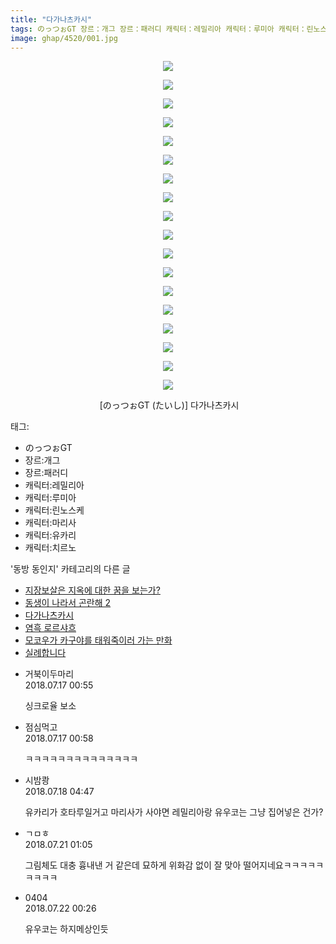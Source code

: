 ```yaml
---
title: "다가나츠카시"
tags: のっつぉGT 장르：개그 장르：패러디 캐릭터：레밀리아 캐릭터：루미아 캐릭터：린노스케 캐릭터：마리사 캐릭터：유카리 캐릭터：치르노 たいし 동방_동인지
image: ghap/4520/001.jpg
---
```

<div class="article">
<p style="text-align: center; clear: none; float: none;"><img src="{{ site.nasurl }}/ghap/4520/001.jpg"/></p>
<p style="text-align: center; clear: none; float: none;"><img src="{{ site.nasurl }}/ghap/4520/002.jpg"/></p>
<p style="text-align: center; clear: none; float: none;"><img src="{{ site.nasurl }}/ghap/4520/003.jpg"/></p>
<p style="text-align: center; clear: none; float: none;"><img src="{{ site.nasurl }}/ghap/4520/004.jpg"/></p>
<p style="text-align: center; clear: none; float: none;"><img src="{{ site.nasurl }}/ghap/4520/005.jpg"/></p>
<p style="text-align: center; clear: none; float: none;"><img src="{{ site.nasurl }}/ghap/4520/006.jpg"/></p>
<p style="text-align: center; clear: none; float: none;"><img src="{{ site.nasurl }}/ghap/4520/007.jpg"/></p>
<p style="text-align: center; clear: none; float: none;"><img src="{{ site.nasurl }}/ghap/4520/008.jpg"/></p>
<p style="text-align: center; clear: none; float: none;"><img src="{{ site.nasurl }}/ghap/4520/009.jpg"/></p>
<p style="text-align: center; clear: none; float: none;"><img src="{{ site.nasurl }}/ghap/4520/010.jpg"/></p>
<p style="text-align: center; clear: none; float: none;"><img src="{{ site.nasurl }}/ghap/4520/011.jpg"/></p>
<p style="text-align: center; clear: none; float: none;"><img src="{{ site.nasurl }}/ghap/4520/012.jpg"/></p>
<p style="text-align: center; clear: none; float: none;"><img src="{{ site.nasurl }}/ghap/4520/013.jpg"/></p>
<p style="text-align: center; clear: none; float: none;"><img src="{{ site.nasurl }}/ghap/4520/014.jpg"/></p>
<p style="text-align: center; clear: none; float: none;"><img src="{{ site.nasurl }}/ghap/4520/015.jpg"/></p>
<p style="text-align: center; clear: none; float: none;"><img src="{{ site.nasurl }}/ghap/4520/016.jpg"/></p>
<p style="text-align: center; clear: none; float: none;"><img src="{{ site.nasurl }}/ghap/4520/017.jpg"/></p>
<p style="text-align: center; clear: none; float: none;"><img src="{{ site.nasurl }}/ghap/4520/018.jpg"/></p>
<p style="text-align: center; clear: none; float: none;"> [のっつぉGT (たいし)] 다가나츠카시</p>
</div><div class="tagTrail">
<p>태그: </p>
<ul>
<li>のっつぉGT</li>
<li>장르:개그</li>
<li>장르:패러디</li>
<li>캐릭터:레밀리아</li>
<li>캐릭터:루미아</li>
<li>캐릭터:린노스케</li>
<li>캐릭터:마리사</li>
<li>캐릭터:유카리</li>
<li>캐릭터:치르노</li>
</ul>
</div><div class="another">
<p>'동방 동인지' 카테고리의 다른 글</p>
<ul>
<li><a href="/2018-07-16-ghap_4522">지장보살은 지옥에 대한 꿈을 보는가?</a></li>
<li><a href="/2018-07-16-ghap_4521">동생이 나라서 곤란해 2</a></li>
<li><a href="/2018-07-16-ghap_4520">다가나츠카시</a></li>
<li><a href="/2018-07-16-ghap_4519">염흑 로르샤흐</a></li>
<li><a href="/2018-07-16-ghap_4518">모코우가 카구야를 태워죽이러 가는 만화</a></li>
<li><a href="/2018-07-16-ghap_4516">실례합니다</a></li>
</ul>
</div><div class="cb_module cb_fluid">
<div class="cb_wrt cb_profile">
<div class="comment">
<ul>
<li class="cb_thumb_off" id="comment15288239">
<div class="cb_comment_area">
<div class="cb_info_area">
<div class="cb_section">
<span class="cb_nick_name">거북이두마리</span>
</div>
<div class="cb_section">
<span class="cb_date">2018.07.17 00:55 </span>
</div>
</div>
<div class="cb_dsc_comment">
<p class="cb_dsc">
											싱크로율 보소
										</p>
</div>
</div></li>
<li class="cb_thumb_off" id="comment15288240">
<div class="cb_comment_area">
<div class="cb_info_area">
<div class="cb_section">
<span class="cb_nick_name">점심먹고</span>
</div>
<div class="cb_section">
<span class="cb_date">2018.07.17 00:58 </span>
</div>
</div>
<div class="cb_dsc_comment">
<p class="cb_dsc">
											ㅋㅋㅋㅋㅋㅋㅋㅋㅋㅋㅋㅋㅋㅋ<br/>
</p>
</div>
</div></li>
<li class="cb_thumb_off" id="comment15289054">
<div class="cb_comment_area">
<div class="cb_info_area">
<div class="cb_section">
<span class="cb_nick_name">시밤쾅</span>
</div>
<div class="cb_section">
<span class="cb_date">2018.07.18 04:47 </span>
</div>
</div>
<div class="cb_dsc_comment">
<p class="cb_dsc">
											유카리가 호타루일거고 마리사가 사야면 레밀리아랑 유우코는 그냥 집어넣은 건가?
										</p>
</div>
</div></li>
<li class="cb_thumb_off" id="comment15290977">
<div class="cb_comment_area">
<div class="cb_info_area">
<div class="cb_section">
<span class="cb_nick_name">ㄱㅁㅎ</span>
</div>
<div class="cb_section">
<span class="cb_date">2018.07.21 01:05 </span>
</div>
</div>
<div class="cb_dsc_comment">
<p class="cb_dsc">
											그림체도 대충 흉내낸 거 같은데 묘하게 위화감 없이 잘 맞아 떨어지네요ㅋㅋㅋㅋㅋㅋㅋㅋㅋ
										</p>
</div>
</div></li>
<li class="cb_thumb_off" id="comment15291444">
<div class="cb_comment_area">
<div class="cb_info_area">
<div class="cb_section">
<span class="cb_nick_name">0404</span>
</div>
<div class="cb_section">
<span class="cb_date">2018.07.22 00:26 </span>
</div>
</div>
<div class="cb_dsc_comment">
<p class="cb_dsc">
											유우코는 하지메상인듯
										</p>
</div>
</div></li>
</ul>
</div>
</div><!-- commentList close -->
</div>